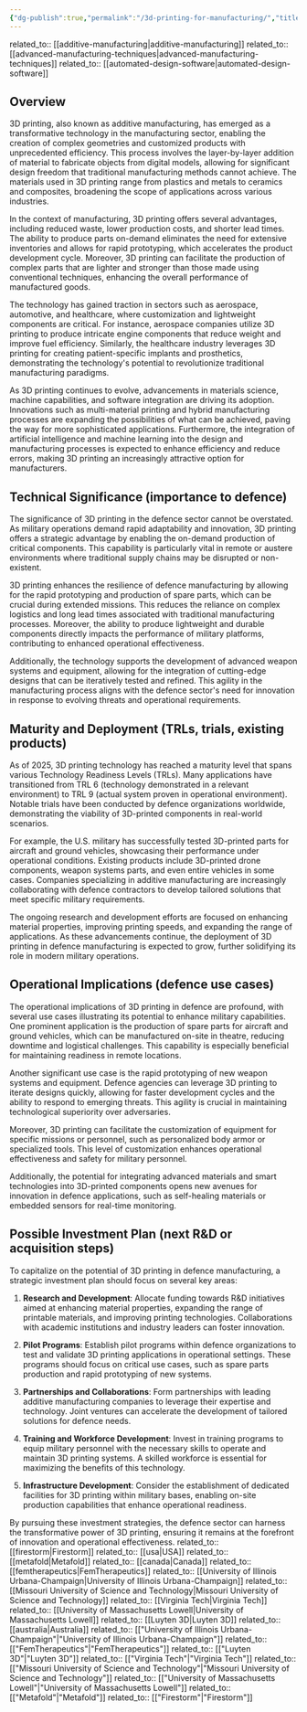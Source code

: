 ```yaml
---
{"dg-publish":true,"permalink":"/3d-printing-for-manufacturing/","title":"3d printing for manufacturing","tags":["3d-printing","civilian","defense","manufacturing","technology","trl-8"]}
---
```



related_to:: [[additive-manufacturing\|additive-manufacturing]]
related_to:: [[advanced-manufacturing-techniques\|advanced-manufacturing-techniques]]
related_to:: [[automated-design-software\|automated-design-software]]

## Overview
3D printing, also known as additive manufacturing, has emerged as a transformative technology in the manufacturing sector, enabling the creation of complex geometries and customized products with unprecedented efficiency. This process involves the layer-by-layer addition of material to fabricate objects from digital models, allowing for significant design freedom that traditional manufacturing methods cannot achieve. The materials used in 3D printing range from plastics and metals to ceramics and composites, broadening the scope of applications across various industries.

In the context of manufacturing, 3D printing offers several advantages, including reduced waste, lower production costs, and shorter lead times. The ability to produce parts on-demand eliminates the need for extensive inventories and allows for rapid prototyping, which accelerates the product development cycle. Moreover, 3D printing can facilitate the production of complex parts that are lighter and stronger than those made using conventional techniques, enhancing the overall performance of manufactured goods.

The technology has gained traction in sectors such as aerospace, automotive, and healthcare, where customization and lightweight components are critical. For instance, aerospace companies utilize 3D printing to produce intricate engine components that reduce weight and improve fuel efficiency. Similarly, the healthcare industry leverages 3D printing for creating patient-specific implants and prosthetics, demonstrating the technology's potential to revolutionize traditional manufacturing paradigms.

As 3D printing continues to evolve, advancements in materials science, machine capabilities, and software integration are driving its adoption. Innovations such as multi-material printing and hybrid manufacturing processes are expanding the possibilities of what can be achieved, paving the way for more sophisticated applications. Furthermore, the integration of artificial intelligence and machine learning into the design and manufacturing processes is expected to enhance efficiency and reduce errors, making 3D printing an increasingly attractive option for manufacturers.

## Technical Significance (importance to defence)
The significance of 3D printing in the defence sector cannot be overstated. As military operations demand rapid adaptability and innovation, 3D printing offers a strategic advantage by enabling the on-demand production of critical components. This capability is particularly vital in remote or austere environments where traditional supply chains may be disrupted or non-existent.

3D printing enhances the resilience of defence manufacturing by allowing for the rapid prototyping and production of spare parts, which can be crucial during extended missions. This reduces the reliance on complex logistics and long lead times associated with traditional manufacturing processes. Moreover, the ability to produce lightweight and durable components directly impacts the performance of military platforms, contributing to enhanced operational effectiveness.

Additionally, the technology supports the development of advanced weapon systems and equipment, allowing for the integration of cutting-edge designs that can be iteratively tested and refined. This agility in the manufacturing process aligns with the defence sector's need for innovation in response to evolving threats and operational requirements.

## Maturity and Deployment (TRLs, trials, existing products)
As of 2025, 3D printing technology has reached a maturity level that spans various Technology Readiness Levels (TRLs). Many applications have transitioned from TRL 6 (technology demonstrated in a relevant environment) to TRL 9 (actual system proven in operational environment). Notable trials have been conducted by defence organizations worldwide, demonstrating the viability of 3D-printed components in real-world scenarios.

For example, the U.S. military has successfully tested 3D-printed parts for aircraft and ground vehicles, showcasing their performance under operational conditions. Existing products include 3D-printed drone components, weapon systems parts, and even entire vehicles in some cases. Companies specializing in additive manufacturing are increasingly collaborating with defence contractors to develop tailored solutions that meet specific military requirements.

The ongoing research and development efforts are focused on enhancing material properties, improving printing speeds, and expanding the range of applications. As these advancements continue, the deployment of 3D printing in defence manufacturing is expected to grow, further solidifying its role in modern military operations.

## Operational Implications (defence use cases)
The operational implications of 3D printing in defence are profound, with several use cases illustrating its potential to enhance military capabilities. One prominent application is the production of spare parts for aircraft and ground vehicles, which can be manufactured on-site in theatre, reducing downtime and logistical challenges. This capability is especially beneficial for maintaining readiness in remote locations.

Another significant use case is the rapid prototyping of new weapon systems and equipment. Defence agencies can leverage 3D printing to iterate designs quickly, allowing for faster development cycles and the ability to respond to emerging threats. This agility is crucial in maintaining technological superiority over adversaries.

Moreover, 3D printing can facilitate the customization of equipment for specific missions or personnel, such as personalized body armor or specialized tools. This level of customization enhances operational effectiveness and safety for military personnel.

Additionally, the potential for integrating advanced materials and smart technologies into 3D-printed components opens new avenues for innovation in defence applications, such as self-healing materials or embedded sensors for real-time monitoring.

## Possible Investment Plan (next R&D or acquisition steps)
To capitalize on the potential of 3D printing in defence manufacturing, a strategic investment plan should focus on several key areas:

1. **Research and Development**: Allocate funding towards R&D initiatives aimed at enhancing material properties, expanding the range of printable materials, and improving printing technologies. Collaborations with academic institutions and industry leaders can foster innovation.

2. **Pilot Programs**: Establish pilot programs within defence organizations to test and validate 3D printing applications in operational settings. These programs should focus on critical use cases, such as spare parts production and rapid prototyping of new systems.

3. **Partnerships and Collaborations**: Form partnerships with leading additive manufacturing companies to leverage their expertise and technology. Joint ventures can accelerate the development of tailored solutions for defence needs.

4. **Training and Workforce Development**: Invest in training programs to equip military personnel with the necessary skills to operate and maintain 3D printing systems. A skilled workforce is essential for maximizing the benefits of this technology.

5. **Infrastructure Development**: Consider the establishment of dedicated facilities for 3D printing within military bases, enabling on-site production capabilities that enhance operational readiness.

By pursuing these investment strategies, the defence sector can harness the transformative power of 3D printing, ensuring it remains at the forefront of innovation and operational effectiveness.
related_to:: [[firestorm\|Firestorm]]
related_to:: [[usa\|USA]]
related_to:: [[metafold\|Metafold]]
related_to:: [[canada\|Canada]]
related_to:: [[femtherapeutics\|FemTherapeutics]]
related_to:: [[University of Illinois Urbana-Champaign\|University of Illinois Urbana-Champaign]]
related_to:: [[Missouri University of Science and Technology\|Missouri University of Science and Technology]]
related_to:: [[Virginia Tech\|Virginia Tech]]
related_to:: [[University of Massachusetts Lowell\|University of Massachusetts Lowell]]
related_to:: [[Luyten 3D\|Luyten 3D]]
related_to:: [[australia\|Australia]]
related_to:: [["University of Illinois Urbana-Champaign"\|"University of Illinois Urbana-Champaign"]]
related_to:: [["FemTherapeutics"\|"FemTherapeutics"]]
related_to:: [["Luyten 3D"\|"Luyten 3D"]]
related_to:: [["Virginia Tech"\|"Virginia Tech"]]
related_to:: [["Missouri University of Science and Technology"\|"Missouri University of Science and Technology"]]
related_to:: [["University of Massachusetts Lowell"\|"University of Massachusetts Lowell"]]
related_to:: [["Metafold"\|"Metafold"]]
related_to:: [["Firestorm"\|"Firestorm"]]

